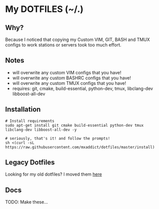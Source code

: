 My DOTFILES (~/.)
===

Why?
---
Because I noticed that copying my Custom VIM, GIT, BASH and TMUX configs to
work stations or servers took too much effort.

Notes
---
- will overwrite any custom VIM configs that you have!
- will overwrite any custom BASHRC configs that you have!
- will overwrite any custom TMUX configs that you have!
- requires: git, cmake, build-essential, python-dev, tmux, libclang-dev libboost-all-dev

Installation
---
```shell
# Install requirements
sudo apt-get install git cmake build-essential python-dev tmux libclang-dev libboost-all-dev -y

# seriously, that's it! and follow the prompts!
sh <(curl -sL https://raw.githubusercontent.com/mxaddict/dotfiles/master/install)
```

Legacy Dotfiles
---
Looking for my old dotfiles? I moved them [here](https://github.com/mxaddict/dotfiles_legacy.git)

Docs
---
TODO: Make these...
